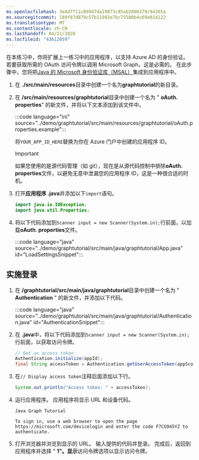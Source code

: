 ```yaml
---
ms.openlocfilehash: 3e4d7f11c89947da29873c85ab2808279c94265a
ms.sourcegitcommit: 189f87d879c57b11992e7bc75580b4c69e014122
ms.translationtype: MT
ms.contentlocale: zh-CN
ms.lasthandoff: 04/21/2020
ms.locfileid: "43612059"
---
```

<!-- markdownlint-disable MD002 MD041 -->

在本练习中，你将扩展上一练习中的应用程序，以支持 Azure AD 的身份验证。 若要获取所需的 OAuth 访问令牌以调用 Microsoft Graph，这是必需的。 在此步骤中，您将把[Java 的 Microsoft 身份验证库（MSAL）](https://github.com/AzureAD/microsoft-authentication-library-for-java)集成到应用程序中。

1. 在 **./src/main/resources**目录中创建一个名为**graphtutorial**的新目录。

1. 在 **/src/main/resources/graphtutorial**目录中创建一个名为 " **oAuth. properties**" 的新文件，并将以下文本添加到该文件中。

    :::code language="ini" source="../demo/graphtutorial/src/main/resources/graphtutorial/oAuth.properties.example":::

    将`YOUR_APP_ID_HERE`替换为你在 Azure 门户中创建的应用程序 ID。

    > [!IMPORTANT]
    > 如果您使用的是源代码管理（如 git），现在是从源代码控制中排除**oAuth. properties**文件，以避免无意中泄漏您的应用程序 ID，这是一种很合适的时机。

1. 打开**应用程序 .java**并添加以下`import`语句。

    ```java
    import java.io.IOException;
    import java.util.Properties;
    ```

1. 将以下代码添加到`Scanner input = new Scanner(System.in);`行前面，以加载**oAuth. properties**文件。

    :::code language="java" source="../demo/graphtutorial/src/main/java/graphtutorial/App.java" id="LoadSettingsSnippet":::

## <a name="implement-sign-in"></a>实施登录

1. 在 **/graphtutorial/src/main/java/graphtutorial**目录中创建一个名为 " **Authentication** " 的新文件，并添加以下代码。

    :::code language="java" source="../demo/graphtutorial/src/main/java/graphtutorial/Authentication.java" id="AuthenticationSnippet":::

1. 在 **.java**中，将以下代码添加到`Scanner input = new Scanner(System.in);`行前面，以获取访问令牌。

    ```java
    // Get an access token
    Authentication.initialize(appId);
    final String accessToken = Authentication.getUserAccessToken(appScopes);
    ```

1. 在`// Display access token`注释后面添加以下行。

    ```java
    System.out.println("Access token: " + accessToken);
    ```

1. 运行应用程序。 应用程序将显示 URL 和设备代码。

    ```Shell
    Java Graph Tutorial

    To sign in, use a web browser to open the page https://microsoft.com/devicelogin and enter the code F7CG945YZ to authenticate.
    ```

1. 打开浏览器并浏览到显示的 URL。 输入提供的代码并登录。 完成后，返回到应用程序并选择 " **1"。显示**访问令牌选项以显示访问令牌。
